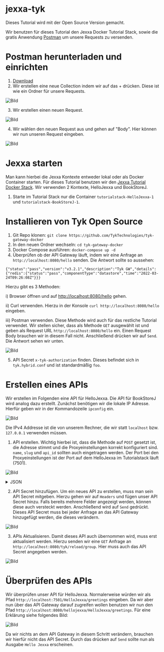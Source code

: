 # jexxa-tyk

Dieses Tutorial wird mit der Open Source Version gemacht.

Wir benutzen für dieses Tutorial den Jexxa Docker Tutorial Stack, sowie die gratis Anwendung [Postman](http://www.postman.com) um unsere Requests zu versenden. 

# Postman herunterladen und einrichten
1) [Download](https://www.postman.com/downloads/)
2) Wir erstellen eine neue Collection indem wir auf das + drücken. Diese ist wie ein Ordner für unsere Requests.
  
![Bild](https://github.com/paul-priv/jexxa-tyk/blob/main/Screenshots/Postman_New_Collection.jpg?raw=true)
 
3) Wir erstellen einen neuen Request.
  
![Bild](https://github.com/paul-priv/jexxa-tyk/blob/main/Screenshots/Postman_New_Request.jpg?raw=true)
 
4) Wir wählen den neuen Request aus und gehen auf "Body". Hier können wir nun unseren Request eingeben.
 
![Bild](https://github.com/paul-priv/jexxa-tyk/blob/main/Screenshots/Postman_Request_Body.jpg?raw=true)
 
 # Jexxa starten

Man kann hierbei die Jexxa Kontexte entweder lokal oder als Docker Container starten. Für dieses Tutorial benutzen wir den [Jexxa Tutorial Docker Stack](https://github.com/repplix/JexxaTutorials/blob/main/deploy/docker-compose.yml). Wir verwenden 2 Kontexte, HelloJexxa und BookStoreJ.

1) Starte im Tutorial Stack nur die Container `tutorialstack-HelloJexxa-1` und `tutorialstack-BookStoreJ-1`.

# Installieren von Tyk Open Source

1) Git Repo klonen: `git clone https://github.com/TykTechnologies/tyk-gateway-docker`
2) In den neuen Ordner wechseln: `cd tyk-gateway-docker`
3) Docker Compose ausführen: `docker-compose up -d`
4) Überprüfen ob der API Gateway läuft, indem wir eine Anfrage an `http://localhost:8080/hello` senden. Die Antwort sollte so aussehen:
 
`{"status":"pass","version":"v3.2.1","description":"Tyk GW","details":{"redis":{"status":"pass","componentType":"datastore","time":"2022-03-24T09:26:08Z"}}}`

Hierzu gibt es 3 Methoden:

i) Browser öffnen und auf <http://localhost:8080/hello> gehen.

ii) Curl verwenden. Hierzu in der Konsole `curl http://localhost:8080/hello` eingeben.

iii) Postman verwenden. Diese Methode wird auch für das restliche Tutorial verwendet. Wir stellen sicher, dass als Methode `GET` ausgewählt ist und geben als Request URL `http://localhost:8080/hello` ein. Einen Request Body brauchen wir in diesem Fall nicht. Anschließend drücken wir auf `Send`. Die Antwort sehen wir unten.

![Bild](https://github.com/paul-priv/jexxa-tyk/blob/main/Screenshots/Postman_Gateway_Check.jpg?raw=true)

5) API Secret `x-tyk-authorization` finden. Dieses befindet sich in `tyk.hybrid.conf` und ist standardmäßig `foo`.

# Erstellen eines APIs

Wir erstellen im Folgenden eine API für HelloJexxa. Die API für BookStoreJ wird analog dazu erstellt.
Zunächst benötigen wir die lokale IP Adresse. Hierfür geben wir in der Kommandozeile `ipconfig` ein.

![Bild](https://github.com/paul-priv/jexxa-tyk/blob/main/Screenshots/Lokale_IP_Adresse_Finden.jpg?raw=true)

Die IPv4 Addresse ist die von unserem Rechner, die wir statt `localhost` bzw. `127.0.0.1` verwenden müssen.

1) API erstellen. Wichtig hierbei ist, dass die Methode auf `POST` gesetzt ist, die Adresse stimmt und die Proxyeinstellungen korrekt konfiguriert sind. `name`, `slug` und `api_id` sollten auch eingetragen werden. Der Port bei den Proxyeinstellungen ist der Port auf dem HelloJexxa im Tutorialstack läuft (7501).

![Bild](https://github.com/paul-priv/jexxa-tyk/blob/main/Screenshots/Postman_New_API.jpg?raw=true)

<details> 
  <summary> JSON </summary> 
  
  ```javascript 
  {
    "name": "Hello Jexxa",
    "slug": "hellojexxa",
    "api_id": "Hello-Jexxa",
    "org_id": "1",
    "use_keyless": true,
    "auth": {
      "auth_header_name": "Authorization"
    },
    "definition": {
      "location": "header",
      "key": "x-api-version"
    },
    "version_data": {
      "not_versioned": true,
      "versions": {
        "Default": {
          "name": "Default",
          "use_extended_paths": true
        }
      }
    },
    "proxy": {
      "listen_path": "/hellojexxa/",
      "target_url": "http://{LOKALE_IP_ADRESSE}:7501/",
      "strip_listen_path": true
    },
    "active": true
}
  ```
</details> 

2) API Secret hinzufügen. Um ein neues API zu erstellen, muss man sein API Secret mitgeben. Hierzu gehen wir auf `Headers` und fügen unser API Secret hinzu. Falls bereits mehrere Felder angezeigt werden, können diese auch versteckt werden. Anschließend wird auf `Send` gedrückt. Dieses API Secret muss bei jeder Anfrage an das API Gateway hinzugefügt werden, die dieses verändern.

![Bild](https://github.com/paul-priv/jexxa-tyk/blob/main/Screenshots/Postman_New_API_Auth.jpg?raw=true)

3) APIs Aktualisieren. Damit dieses API auch übernommen wird, muss erst aktualisiert werden. Hierzu senden wir eine `GET` Anfrage an `http://localhost:8080/tyk/reload/group`. Hier muss auch das API Secret angegeben werden.

![Bild](https://github.com/paul-priv/jexxa-tyk/blob/main/Screenshots/Postman_Refresh_APIs.jpg?raw=true)

# Überprüfen des APIs

Wir überprüfen unser API für HelloJexxa. Normalerweise würden wir als Pfad `http://localhost:7501/HelloJexxa/greetings` eingeben. Da wir aber nun über das API Gateway darauf zugreifen wollen benutzen wir nun den Pfad `http://localhost:8080/hellojexxa/HelloJexxa/greetings`. Für eine Erklärung siehe folgendes Bild:

![Bild](https://github.com/paul-priv/jexxa-tyk/blob/main/Screenshots/Postman_HelloJexxa_Check.jpg?raw=true)

Da wir nichts an dem API Gateway in diesem Schritt verändern, brauchen wir hierfür nicht das API Secret. Durch das drücken auf `Send` sollte nun als Ausgabe `Hello Jexxa` erscheinen.

